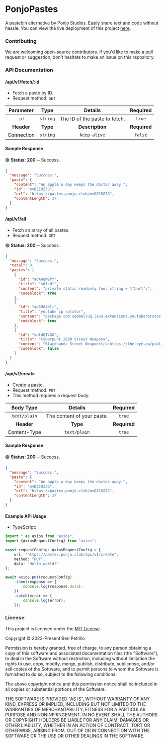 # PonjoPastes
A pastebin alternative by Ponjo Studios. Easily share text and code without hassle. You can view the live deployment of this project [here](https://pastes.ponjo.club).

### Contributing

We are welcoming open-source contributors. If you'd like to make a pull request or suggestion, don't hesitate to make an issue on this repository.

### API Documentation

#### /api/v1/fetch/:id

- Fetch a paste by ID.
- Request method: `GET`

| **Parameter** | **Type** | **Details** | **Required** |
| :---: | :---: | :---: | :---: |
| `id` | `string` | The ID of the paste to fetch. | `true` |
| **Header** | **Type** | **Description** | **Required** |
| Connection | `string` | `keep-alive` | `false` |

#### Sample Response

🟢 **Status: 200** ─ Success.
```json
{
  "message": "Success.",
  "paste": {
    "content": "An apple a day keeps the doctor away.",
    "id": "mvDZ1RZJG",
    "url": "https://pastes.ponjo.club/mvDZ1RZJG",
    "contentLength": 37
  }
}
```

#### /api/v1/all

- Fetch an array of all pastes.
- Request method: `GET`

🟢 **Status: 200** ─ Success.
```json
{
  "message": "Success.",
  "total": 0,
  "pastes": [
    {
      "id": "adAHqW2PY",
      "title": "sdfsdf",
      "content": "private static readonly foo: string = \"bar\";",
      "codeblock": true
    },
    {
      "id": "ap6M6Aoli",
      "title": "youtube ip rotator",
      "content": "package com.sedmelluq.lava.extensions.youtuberotator...",
      "codeblock": true
    },
    {
      "id": "vdtdQTVXG",
      "title": "Cyberpunk 2020 Street Weapons",
      "content": "Blackhands Street Weapons\r\nhttps://the-eye.eu/public/Books/rpg.rem.uz/Cyberpunk/Cyberpunk%202020/Cyberpunk%202020%20-%20CP3461%20Blackhand%27s%20Street%20Weapons.pdf",
      "codeblock": false
    }
  ]
}
```

#### /api/v1/create

- Create a paste.
- Request method: `PUT`
- This method requires a request body.

| **Body Type** | **Details** | **Required** |
| :---: | :---: | :---: |
| `text/plain` | The content of your paste. | `true` |
| **Header** | **Type** | **Required** |
| Content-Type | `text/plain` | `true` |

#### Sample Response

🟢 **Status: 200** ─ Success.
```json
{
  "message": "Success.",
  "paste": {
    "content": "An apple a day keeps the doctor away.",
    "id": "mvDZ1RZJG",
    "url": "https://pastes.ponjo.club/mvDZ1RZJG",
    "contentLength": 37
  }
}
```

#### Example API Usage

- TypeScript:

```ts
import * as axios from "axios";
import {AxiosRequestConfig} from "axios";

const requestConfig: AxiosRequestConfig = {
    url: "https://pastes.ponjo.club/api/v1/create",
    method: "PUT",
    data: "Hello world!"
};

await axios.put(requestConfig)
    .then(response => {
        console.log(response.data);
    })
    .catch(error => {
        console.log(error);
    });
```

### License

This project is licensed under the [MIT License](https://opensource.org/licenses/MIT).

Copyright © 2022-Present Ben Petrillo

Permission is hereby granted, free of charge, to any person obtaining
a copy of this software and associated documentation files (the
"Software"), to deal in the Software without restriction, including
without limitation the rights to use, copy, modify, merge, publish,
distribute, sublicense, and/or sell copies of the Software, and to
permit persons to whom the Software is furnished to do so, subject to
the following conditions:

The above copyright notice and this permission notice shall be
included in all copies or substantial portions of the Software.

THE SOFTWARE IS PROVIDED "AS IS", WITHOUT WARRANTY OF ANY KIND,
EXPRESS OR IMPLIED, INCLUDING BUT NOT LIMITED TO THE WARRANTIES OF
MERCHANTABILITY, FITNESS FOR A PARTICULAR PURPOSE AND
NONINFRINGEMENT. IN NO EVENT SHALL THE AUTHORS OR COPYRIGHT HOLDERS BE
LIABLE FOR ANY CLAIM, DAMAGES OR OTHER LIABILITY, WHETHER IN AN ACTION
OF CONTRACT, TORT OR OTHERWISE, ARISING FROM, OUT OF OR IN CONNECTION
WITH THE SOFTWARE OR THE USE OR OTHER DEALINGS IN THE SOFTWARE.
